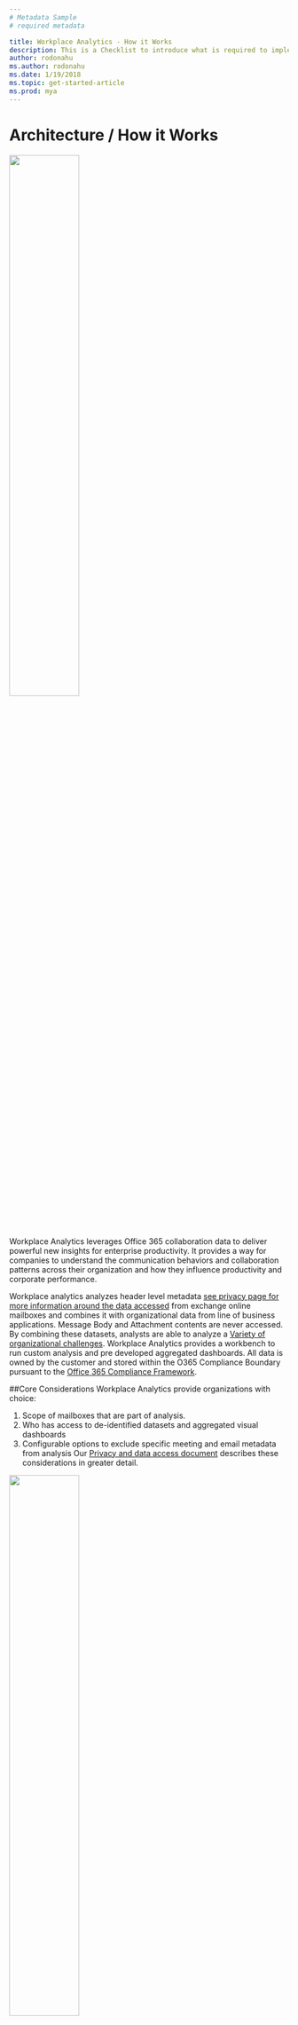 ```yaml
---
# Metadata Sample
# required metadata

title: Workplace Analytics - How it Works
description: This is a Checklist to introduce what is required to implement Workplace Analytics for your Organization
author: rodonahu
ms.author: rodonahu
ms.date: 1/19/2018
ms.topic: get-started-article
ms.prod: mya
---
```


# Architecture / How it Works


[<img src="~/Images/WpA/Overview/FLOW.png" height="50%" width ="50%">](~/Images/WpA/Overview/Architecture.png)  
Workplace Analytics leverages Office 365 collaboration data to deliver powerful new insights for enterprise productivity. It provides a way for companies to understand the communication behaviors and collaboration patterns across their organization and how they influence productivity and corporate performance.

Workplace analytics analyzes header level metadata [see privacy page for more information around the data accessed](Privacy-And-Data-Access.md) from exchange online mailboxes and combines it with organizational data from line of business applications. Message Body and Attachment contents are never accessed. By combining these datasets, analysts are able to analyze a [Variety of organizational challenges](http://insights.office.com). Workplace Analytics provides a workbench to run custom analysis and pre developed aggregated dashboards.  All data is owned by the customer and stored within the O365 Compliance Boundary pursuant to the [Office 365 Compliance Framework](http://go.microsoft.com/fwlink/p/?LinkId=615657).

##Core Considerations
Workplace Analytics provide organizations with choice:
1.	Scope of mailboxes that are part of analysis.
2.	Who has access to de-identified datasets and aggregated visual dashboards
3.	Configurable options to exclude specific meeting and email metadata from analysis
Our [Privacy and data access document](Privacy-And-Data-Access.md) describes these considerations in greater detail.



[<img src="~/Images/WpA/Overview/FLOW.png" height="50%" width ="50%">](~/Images/WpA/Overview/FLOW.png)  
## Data Inputs
**Collaboration Data**|**Organizational Data**
:-----:|:-----:
Header information from emails|PersonId,Organization,ManagerId,Layer,Timezone,Level,Location, EffectiveDate|
Header information from Meetings|At a minimum, the above data fields are required to be loaded for the population that are in scope for analysis. Most organizations provide this data for the entire company so analysts can understand what organizations the population in scope for analysis are For more information see our Organizational Data Documentation collaborating with.
Attachments and text in the body of emails and meetings are never used by Workplace Analytics.

## Data outputs

**Output type**|**SAMPLE**|**Role that has Access**
:-----:|:-----:|:-----:
De-Identified Row Level Data| |Analyst
Meeting Query Output| |Analyst
Meeting Query output with subject lines encrypted| |Analyst

## Privacy Options
Include Subject lines – As part of a meeting query, an administrator can choose to have all meeting subject lines encrypted
Minimum group size - By default our aggregated dashboards default to a minimum group size of 5, this can be increased
Exclusion
All exclusion occurs before metadata is processed within the Workplace Analytics Data Engine
>[!Note]
>Private and meetings / Mails with Digital Rights Management are automatically excluded.

Customers can exclude any meeting or mail metadata based on the following parameters, which may have impact on analysis –
Subject lines – provide keywords to exclude from analysis
Domains – exclude involving specific domains from the dataset
Email addresses - exclude content involving specific email addresses from the dataset

For More information see our Configuring Settings Page

## FAQ

### How does your Service handle data?
We are currently a Category A Office 365 service, Moving towards Category C. Please visit the [Office 365 Trust Center Top 10 security and privacy features] (https://products.office.com/en-us/business/office-365-trust-center-top-10-trust-tenets-cloud-security-and-privacy)

###Can you describe the de-identification process?
Data processed from o365 datasets will omit personal data and de-identify them when in a stored state. This process leverages a symmetric key process to ensure that supplemental organizational data can be added when needed. Keys are securely maintained by Microsoft only allowing programmatic access.

###Does Workplace Analytics Support GDPR?
Microsoft has made the commitment to be GDPR compliant. As such, Workplace Analytics has plans to implement GDPR protections in alignment with its worldwide introduction date of May 25th, 2018.

###Is WpA Compliant with Workers Councils?
There is no compliance certification for such workers councils.  Customers often have to work directly within each of their company's to ensure that Workers Councils are comfortable with the product and its use within the company.  We strongly suggest you work with your internal legal and HR teams to respectfully engage with your Workers Councils.
